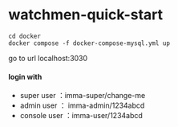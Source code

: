 # watchmen-quick-start

```shell
cd docker 
docker compose -f docker-compose-mysql.yml up
```

go to url localhost:3030

#### login with 
- super user ：imma-super/change-me
- admin user  ： imma-admin/1234abcd
- console user ：imma-user/1234abcd





